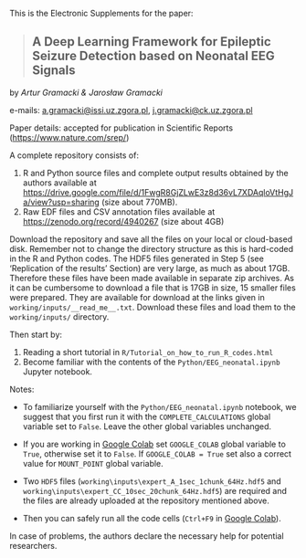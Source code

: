 This is the Electronic Supplements for the paper:

> ## A Deep Learning Framework for Epileptic Seizure Detection based on Neonatal EEG Signals ##

by *Artur Gramacki & Jarosław Gramacki*

e-mails:  a.gramacki@issi.uz.zgora.pl, j.gramacki@ck.uz.zgora.pl

Paper details: accepted for publication in Scientific Reports (https://www.nature.com/srep/)

A complete repository consists of:
1. R and Python source files and complete output results obtained by the authors available at https://drive.google.com/file/d/1FwgR8GjZLwE3z8d36vL7XDAqloVtHgJa/view?usp=sharing (size about 770MB). 
2. Raw EDF files and CSV annotation files available at https://zenodo.org/record/4940267 (size about 4GB)

Download the repository and save all the files on your local or cloud-based disk. Remember not to change the directory structure as this is hard-coded in the R and Python codes. The HDF5 files generated in Step 5 (see ‘Replication of the results’ Section) are very large, as much as about 17GB. Therefore these files have been made available in separate zip archives. As it can be cumbersome to download a file that is 17GB in size, 15 smaller files were prepared. They are available for download at the links given in `working/inputs/__read_me__.txt`. Download these files and load them to the `working/inputs/` directory.

Then start by:
1. Reading a short tutorial in `R/Tutorial_on_how_to_run_R_codes.html`
2. Become familiar with the contents of the `Python/EEG_neonatal.ipynb` Jupyter notebook. 

Notes:
- To familiarize yourself with the `Python/EEG_neonatal.ipynb` notebook, we suggest that you first run it with the `COMPLETE_CALCULATIONS` global variable set to `False`. Leave the other global variables unchanged. 

- If you are working in [Google Colab](https://colab.research.google.com) set `GOOGLE_COLAB` global variable to `True`, otherwise set it to `False`. If `GOOGLE_COLAB = True` set also a correct value for `MOUNT_POINT` global variable.

- Two `HDF5` files (`working\inputs\expert_A_1sec_1chunk_64Hz.hdf5` and `working\inputs\expert_CC_10sec_20chunk_64Hz.hdf5`) are required and the files are already uploaded at the repository mentioned above. 

- Then you can safely run all the code cells (`Ctrl+F9` in [Google Colab](https://colab.research.google.com)).

In case of problems, the authors declare the necessary help for potential researchers.
